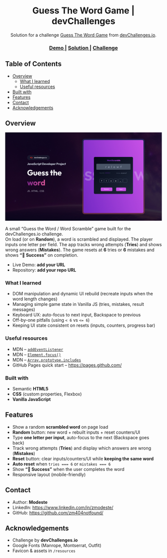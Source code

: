 <!-- Please update value in the {}  -->

<h1 align="center">Guess The Word Game | devChallenges</h1>

<div align="center">
   Solution for a challenge <a href="https://devchallenges.io/challenge/guess-the-word" target="_blank">Guess The Word Game</a> from <a href="https://devchallenges.io" target="_blank">devChallenges.io</a>.
</div>

<div align="center">
  <h3>
    <a href="https://zm404notfound.github.io/guess-the-word-master/">
      Demo
    </a>
    <span> | </span>
    <a href="https://github.com/zm404notfound/guess-the-word-master">
      Solution
    </a>
    <span> | </span>
    <a href="https://devchallenges.io/challenge/guess-the-word">
      Challenge
    </a>
  </h3>
</div>

<!-- TABLE OF CONTENTS -->

## Table of Contents

- [Overview](#overview)
  - [What I learned](#what-i-learned)
  - [Useful resources](#useful-resources)
- [Built with](#built-with)
- [Features](#features)
- [Contact](#contact)
- [Acknowledgements](#acknowledgements)

<!-- OVERVIEW -->

## Overview

![screenshot](./thumbnail.jpg)

A small “Guess the Word / Word Scramble” game built for the devChallenges.io challenge.  
On load (or on **Random**), a word is scrambled and displayed. The player inputs one letter per field. The app tracks wrong attempts (**Tries**) and shows wrong answers (**Mistakes**). The game resets at **6** tries or **6** mistakes and shows **“🎉 Success”** on completion.

- Live Demo: **add your URL**
- Repository: **add your repo URL**

### What I learned

- DOM manipulation and dynamic UI rebuild (recreate inputs when the word length changes)
- Managing simple game state in Vanilla JS (tries, mistakes, result messages)
- Keyboard UX: auto-focus to next input, Backspace to previous
- Off-by-one pitfalls (using `< 6` vs `<= 6`)
- Keeping UI state consistent on resets (inputs, counters, progress bar)

### Useful resources

- MDN – [`addEventListener`](https://developer.mozilla.org/en-US/docs/Web/API/EventTarget/addEventListener)
- MDN – [`Element.focus()`](https://developer.mozilla.org/en-US/docs/Web/API/HTMLElement/focus)
- MDN – [`Array.prototype.includes`](https://developer.mozilla.org/en-US/docs/Web/JavaScript/Reference/Global_Objects/Array/includes)
- GitHub Pages quick start – https://pages.github.com/

### Built with

- Semantic **HTML5**
- **CSS** (custom properties, Flexbox)
- **Vanilla JavaScript**

## Features

- Show a random **scrambled word** on page load
- **Random** button: new word + rebuilt inputs + reset counters/UI
- Type **one letter per input**, auto-focus to the next (Backspace goes back)
- Track wrong attempts (**Tries**) and display which answers are wrong (**Mistakes**)
- **Reset** button: clear inputs/counters/UI while **keeping the same word**
- **Auto reset** when `tries === 6` or `mistakes === 6`
- Show **“🎉 Success”** when the user completes the word
- Responsive layout (mobile-friendly)

## Contact

- Author: **Modeste**
- LinkedIn: https://www.linkedin.com/in/zmodeste/
- GitHub: https://github.com/zm404notfound/

## Acknowledgements

- Challenge by **devChallenges.io**
- Google Fonts (Manrope, Montserrat, Outfit)
- Favicon & assets in `/resources`
